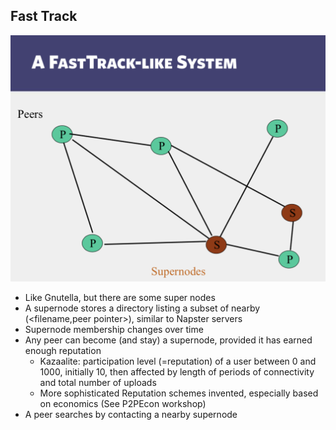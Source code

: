 ## Fast Track
![Napster Search](./4.1.png)
- Like Gnutella, but there are some super nodes
- A supernode stores a directory listing a subset of nearby (<filename,peer pointer>), similar to Napster servers
- Supernode membership changes over time
- Any peer can become (and stay) a supernode, provided it has
earned enough reputation
    - Kazaalite: participation level (=reputation) of a user between 0 and 1000, initially 10, then affected by length of periods of connectivity and total number of uploads
    - More sophisticated Reputation schemes invented, especially based on economics (See P2PEcon workshop)
- A peer searches by contacting a nearby supernode